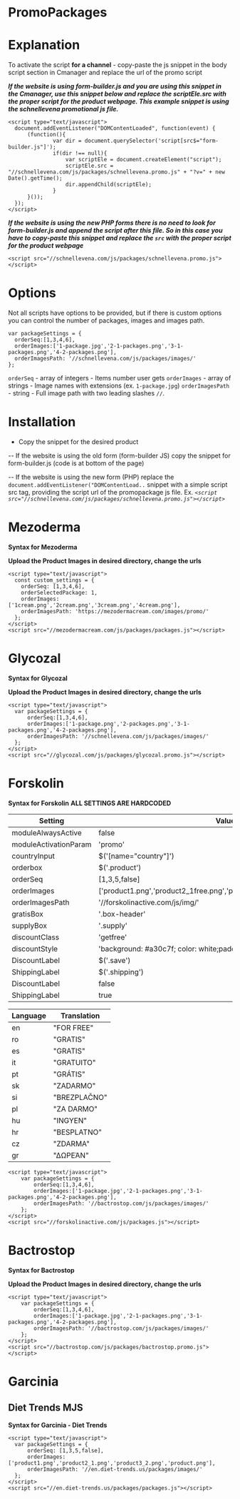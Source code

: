 # PromoPackages

# Explanation

To activate the script **for a channel** - copy-paste the js snippet in the body script section in Cmanager and replace the url of the promo script

***If the website is using form-builder.js and you are using this snippet in the Cmanager, use this snippet below and replace the scriptEle.src with the proper script for the product webpage. This example snippet is using the *schnellevena* promotional js file.***

```
<script type="text/javascript">
  document.addEventListener("DOMContentLoaded", function(event) {
      (function(){
              var dir = document.querySelector('script[src$="form-builder.js"]');
              if(dir !== null){
                  var scriptEle = document.createElement("script");
                  scriptEle.src = "//schnellevena.com/js/packages/schnellevena.promo.js" + "?v=" + new Date().getTime();
                  dir.appendChild(scriptEle);
              }
      }());
  });
</script>
```

***If the website is using the new PHP forms there is no need to look for form-builder.js and append the script after this file. So in this case you have to copy-paste this snippet and replace the `src` with the proper script for the product webpage***

```
<script src="//schnellevena.com/js/packages/schnellevena.promo.js"></script>
```

# Options

Not all scripts have options to be provided, but if there is custom options you can control the number of packages, images and images path.

```
var packageSettings = {
  orderSeq:[1,3,4,6],
  orderImages:['1-package.jpg','2-1-packages.png','3-1-packages.png','4-2-packages.png'],
  orderImagesPath: '//schnellevena.com/js/packages/images/'
};
```

`orderSeq` - array of integers - Items number user gets
`orderImages` - array of strings - Image names with extensions (ex. `1-package.jpg`)
`orderImagesPath` - string - Full image path with two leading slashes `//`.


# Installation

- Copy the snippet for the desired product

-- If the website is using the old form (form-builder JS) copy the snippet for form-builder.js (code is at bottom of the page)

-- If the website is using the new form (PHP) replace the `document.addEventListener("DOMContentLoad..` snippet with a simple script src tag, providing the script url of the promopackage js file. Ex. *`<script src="//schnellevena.com/js/packages/schnellevena.promo.js"></script>`*


# Mezoderma

**Syntax for Mezoderma**

**Upload the Product Images in desired directory, change the urls**

```
<script type="text/javascript">
  const custom_settings = {
    orderSeq: [1,3,4,6],
    orderSelectedPackage: 1,
    orderImages: ['1cream.png','2cream.png','3cream.png','4cream.png'],
    orderImagesPath: 'https://mezodermacream.com/images/promo/'
  };
</script>
<script src="//mezodermacream.com/js/packages/packages.js"></script>
```



# Glycozal

**Syntax for Glycozal**

**Upload the Product Images in desired directory, change the urls**

```
<script type="text/javascript">
  var packageSettings = {
      orderSeq:[1,3,4,6],
      orderImages:['1-package.png','2-packages.png','3-1-packages.png','4-2-packages.png'],
      orderImagesPath: '//schnellevena.com/js/packages/images/'
  };
</script>
<script src="//glycozal.com/js/packages/glycozal.promo.js"></script>
```


# Forskolin

**Syntax for Forskolin**
**ALL SETTINGS ARE HARDCODED**

| Setting       | Value         |
| ------------- | ------------- |
| moduleAlwaysActive | false |
| moduleActivationParam | 'promo' |
| countryInput | $('[name="country"]') |
| orderbox | $('.product') |
| orderSeq | [1,3,5,false] |
| orderImages | ['product1.png','product2_1free.png','product3_2free.png','product4.png'] |
| orderImagesPath | '//forskolinactive.com/js/img/' |
| gratisBox | '.box-header' |
| supplyBox | '.supply' |
| discountClass | 'getfree' |
| discountStyle | 'background: #a30c7f; color: white;padding: 0px 10px;margin: 0 10px;' |
| DiscountLabel | $('.save') |
| ShippingLabel | $('.shipping') |
| DiscountLabel | false |
| ShippingLabel | true |

| Language | Translation |
| ------------- | ------------- |
| en | "FOR FREE" |
| ro | "GRATIS" |
| es | "GRATIS" |
| it | "GRATUITO" |
| pt | "GRÁTIS" |
| sk | "ZADARMO" |
| si | "BREZPLAČNO" |
| pl | "ZA DARMO" |
| hu | "INGYEN" |
| hr | "BESPLATNO" |
| cz | "ZDARMA" |
| gr | "ΔΩΡΕΆΝ" |

```
<script type="text/javascript">
    var packageSettings = {
        orderSeq:[1,3,4,6],
        orderImages:['1-package.jpg','2-1-packages.png','3-1-packages.png','4-2-packages.png'],
        orderImagesPath: '//bactrostop.com/js/packages/images/'
    };
</script>
<script src="//forskolinactive.com/js/packages.js"></script>
```


# Bactrostop

**Syntax for Bactrostop**

**Upload the Product Images in desired directory, change the urls**


```
<script type="text/javascript">
    var packageSettings = {
        orderSeq:[1,3,4,6],
        orderImages:['1-package.jpg','2-1-packages.png','3-1-packages.png','4-2-packages.png'],
        orderImagesPath: '//bactrostop.com/js/packages/images/'
    };
</script>
<script src="//bactrostop.com/js/packages/bactrostop.promo.js"></script>
```

# Garcinia

## Diet Trends MJS

**Syntax for Garcinia - Diet Trends**

```
<script type="text/javascript">
  var packageSettings = {
      orderSeq: [1,3,5,false],
      orderImages: ['product1.png','product2_1.png','product3_2.png','product.png'],
      orderImagesPath: '//en.diet-trends.us/packages/images/'
  };
</script>
<script src="//en.diet-trends.us/packages/packages.js"></script>
```